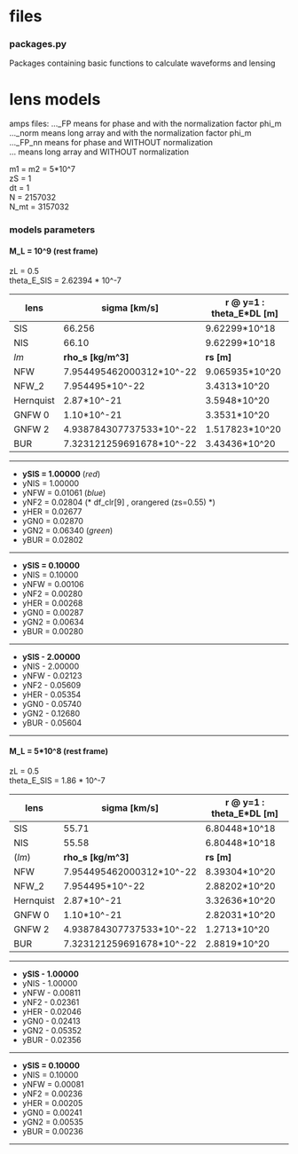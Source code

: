 # files

### packages.py
Packages containing basic functions to calculate waveforms and lensing

# lens models

amps files: ..._FP    means for phase  and with the normalization factor phi_m </br>
            ..._norm  means long array and with the normalization factor phi_m </br>
            ..._FP_nn means for phase  and WITHOUT normalization </br>
            ...       means long array and WITHOUT normalization </br>


m1 = m2 = 5*10^7</br> 
zS = 1</br>
dt = 1</br>
N = 2157032</br>
N_mt = 3157032</br>

### models parameters

#### M_L = 10^9 (rest frame)

zL = 0.5</br>
theta_E_SIS = 2.62394 * 10^-7
		
lens |sigma [km/s]| r @ y=1 : theta_E*DL [m]
-----|------------|-------------------------
SIS | 66.256 | 9.62299*10^18  
NIS | 66.10 | 9.62299*10^18 
 *lm* |**rho_s [kg/m^3]** | **rs [m]**
NFW | 7.954495462000312*10^-22 | 9.065935*10^20
NFW_2 | 7.954495*10^-22 | 3.4313*10^20
Hernquist | 2.87*10^-21 | 3.5948*10^20
GNFW 0 | 1.10*10^-21 | 3.3531*10^20
GNFW 2 | 4.938784307737533*10^-22 | 1.517823*10^20
BUR | 7.323121259691678*10^-22 | 3.43436*10^20
 
------------------

- **ySIS = 1.00000** (*red*) 
- yNIS = 1.00000    
- yNFW = 0.01061 (*blue*)  
- yNF2 = 0.02804 (* df_clr[9] , orangered (zs=0.55)  *)
- yHER = 0.02677    
- yGN0 = 0.02870    
- yGN2 = 0.06340 (*green*)
- yBUR = 0.02802

------------------

- **ySIS = 0.10000**
- yNIS = 0.10000
- yNFW = 0.00106
- yNF2 = 0.00280
- yHER = 0.00268
- yGN0 = 0.00287
- yGN2 = 0.00634
- yBUR = 0.00280

------------------

- **ySIS - 2.00000**
- yNIS - 2.00000
- yNFW - 0.02123
- yNF2 - 0.05609
- yHER - 0.05354
- yGN0 - 0.05740
- yGN2 - 0.12680
- yBUR - 0.05604

------------------

#### M_L = 5*10^8 (rest frame)

zL = 0.5</br>
theta_E_SIS = 1.86 * 10^-7
		
lens |sigma [km/s]| r @ y=1 : theta_E*DL [m]
-----|------------|-------------------------
SIS |         55.71 	|     	                6.80448*10^18  
NIS     |     55.58      |                     6.80448*10^18 
(*lm*) | **rho_s	[kg/m^3]**|		**rs [m]**
NFW |          7.954495462000312*10^-22   |     8.39304*10^20
NFW_2   |     7.954495*10^-22    |             2.88202*10^20
Hernquist |	2.87*10^-21 |                     3.32636*10^20
GNFW 0	| 1.10*10^-21     |                2.82031*10^20
GNFW 2 |	4.938784307737533*10^-22 |	1.2713*10^20
BUR |         7.323121259691678*10^-22 |       2.8819*10^20

------------------

- **ySIS - 1.00000**
- yNIS - 1.00000
- yNFW - 0.00811
- yNF2 - 0.02361
- yHER - 0.02046
- yGN0 - 0.02413
- yGN2 - 0.05352
- yBUR - 0.02356

------------------

- **ySIS = 0.10000**
- yNIS = 0.10000
- yNFW = 0.00081
- yNF2 = 0.00236
- yHER = 0.00205
- yGN0 = 0.00241
- yGN2 = 0.00535
- yBUR = 0.00236

------------------
